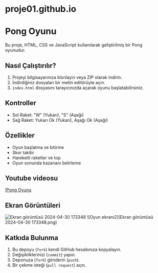 # proje01.github.io
# Pong Oyunu

Bu proje, HTML, CSS ve JavaScript kullanılarak geliştirilmiş bir Pong oyunudur.

## Nasıl Çalıştırılır?

1. Projeyi bilgisayarınıza klonlayın veya ZIP olarak indirin.
2. İndirdiğiniz dosyaları bir metin editörüyle açın.
3. `index.html` dosyasını tarayıcınızda açarak oyunu başlatabilirsiniz.

## Kontroller

- Sol Raket: "W" (Yukarı), "S" (Aşağı)
- Sağ Raket: Yukarı Ok (Yukarı), Aşağı Ok (Aşağı)

## Özellikler

- Oyun başlatma ve bitirme
- Skor takibi
- Hareketli raketler ve top
- Oyun sonunda kazananı belirleme
  
## Youtube videosu
[!Pong Oyunu](https://youtu.be/KMq4-jdoJe4)

## Ekran Görüntüleri

![Ekran görüntüsü 2024-04-30 173348](https://github.com/GamzeYarimkulak/proje01.github.io/assets/165809516/ec30bc73-7be1-481f-95d5-e39da6f046c2)
![Oyun ekranı2](Ekran görüntüsü 2024-04-30 173348.png)

## Katkıda Bulunma

1. Bu depoyu (`fork`) kendi GitHub hesabınıza kopyalayın.
2. Değişikliklerinizi (`commit`) yapın.
3. Deponuza (`fork`) gönderin (`push`).
4. Bir çekme isteği (`pull request`) açın.

 
